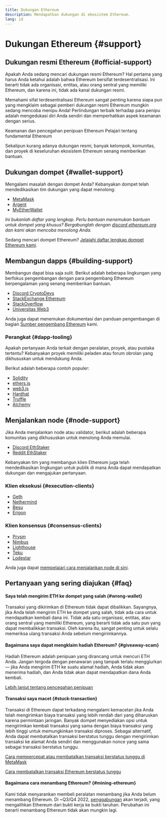 ```yaml
---
title: Dukungan Ethereum
description: Mendapatkan dukungan di ekosistem Ethereum.
lang: id
---
```


# Dukungan Ethereum {#support}

## Dukungan resmi Ethereum {#official-support}

Apakah Anda sedang mencari dukungan resmi Ethereum? Hal pertama yang harus Anda ketahui adalah bahwa Ethereum bersifat terdesentralisasi. Ini berarti tidak ada organisasi, entitas, atau orang sentral yang memiliki Ethereum, dan karena ini, tidak ada kanal dukungan resmi.

Memahami sifat terdesentralisasi Ethereum sangat penting karena siapa pun yang mengklaim sebagai pemberi dukungan resmi Ethereum mungkin sedang mencoba menipu Anda! Perlindungan terbaik terhadap para penipu adalah mengedukasi diri Anda sendiri dan memperhatikan aspek keamanan dengan serius.

<DocLink to="/security/">
  Keamanan dan pencegahan penipuan Ethereum
</DocLink>

<DocLink to="/learn/">
  Pelajari tentang fundamental Ethereum
</DocLink>

Sekalipun kurang adanya dukungan resmi, banyak kelompok, komunitas, dan proyek di keseluruhan ekosistem Ethereum senang memberikan bantuan.

## Dukungan dompet {#wallet-support}

Mengalami masalah dengan dompet Anda? Kebanyakan dompet telah mendedikasikan tim dukungan yang dapat menolong:

- [MetaMask](https://metamask.zendesk.com/hc/)
- [Argent](https://support.argent.xyz/hc/)
- [MyEtherWallet](https://help.myetherwallet.com/)

_Ini bukanlah daftar yang lengkap. Perlu bantuan menemukan bantuan untuk dompet yang khusus? Bergabunglah dengan [discord ethereum.org](https://discord.gg/rZz26QWfCg) dan kami akan mencoba menolong Anda._

Sedang mencari dompet Ethereum? [Jelajahi daftar lengkap dompet Ethereum kami](/wallets/find-wallet/).

## Membangun dapps {#building-support}

Membangun dapat bisa saja sulit. Berikut adalah beberapa lingkungan yang berfokus pengembangan dengan para pengembang Ethereum berpengalaman yang senang memberikan bantuan.

- [Discord CryptoDevs](https://discord.gg/Z9TA39m8Yu)
- [StackExchange Ethereum](https://ethereum.stackexchange.com/)
- [StackOverflow](https://stackoverflow.com/questions/tagged/web3)
- [Universitas Web3](https://www.web3.university/)

Anda juga dapat menemukan dokumentasi dan panduan pengembangan di bagian [Sumber pengembang Ethereum](/developers/) kami.

### Perangkat {#dapp-tooling}

Apakah pertanyaan Anda terkait dengan peralatan, proyek, atau pustaka tertentu? Kebanyakan proyek memiliki peladen atau forum obrolan yang dikhususkan untuk mendukung Anda.

Berikut adalah beberapa contoh populer:

- [Solidity](https://gitter.im/ethereum/solidity/)
- [ethers.js](https://discord.gg/6jyGVDK6Jx)
- [web3.js](https://discord.gg/GsABYQu4sC)
- [Hardhat](https://discord.gg/xtrMGhmbfZ)
- [Truffle](https://discord.gg/8uKcsccEYE)
- [Alchemy](http://alchemy.com/discord)

## Menjalankan node {#node-support}

Jika Anda menjalankan node atau validator, berikut adalah beberapa komunitas yang dikhususkan untuk menolong Anda memulai.

- [Discord EthStaker](https://discord.io/ethstaker)
- [Reddit EthStaker](https://www.reddit.com/r/ethstaker)

Kebanyakan tim yang membangun klien Ethereum juga telah mendedikasikan lingkungan untuk publik di mana Anda dapat mendapatkan dukungan dan mengajukan pertanyaan.

### Klien eksekusi {#execution-clients}

- [Geth](https://discord.gg/FqDzupGyYf)
- [Nethermind](https://discord.gg/YJx3pm8z5C)
- [Besu](https://discord.gg/p8djYngzKN)
- [Erigon](https://github.com/ledgerwatch/erigon/issues)

### Klien konsensus {#consensus-clients}

- [Prysm](https://discord.gg/prysmaticlabs)
- [Nimbus](https://discord.gg/nSmEH3qgFv)
- [Lighthouse](https://discord.gg/cyAszAh)
- [Teku](https://discord.gg/7hPv2T6)
- [Lodestar](https://discord.gg/aMxzVcr)

Anda juga dapat [mempelajari cara menjalankan node di sini](/developers/docs/nodes-and-clients/run-a-node/).

## Pertanyaan yang sering diajukan {#faq}

#### Saya telah mengirim ETH ke dompet yang salah {#wrong-wallet}

Transaksi yang dikirimkan di Ethereum tidak dapat dibalikkan. Sayangnya, jika Anda telah mengirim ETH ke dompet yang salah, tidak ada cara untuk mendapatkan kembali dana ini. Tidak ada satu organisasi, entitas, atau orang sentral yang memiliki Ethereum, yang berarti tidak ada satu pun yang dapat membalikkan transaksi. Oleh karena itu, sangat penting untuk selalu memeriksa ulang transaksi Anda sebelum mengirimkannya.

#### Bagaimana saya dapat mengklaim hadiah Ethereum? {#giveaway-scam}

Hadiah Ethereum adalah penipuan yang dirancang untuk mencuri ETH Anda. Jangan tergoda dengan penawaran yang tampak terlalu menggiurkan — jika Anda mengirim ETH ke suatu alamat hadiah, Anda tidak akan menerima hadiah, dan Anda tidak akan dapat mendapatkan dana Anda kembali.

[Lebih lanjut tentang pencegahan penipuan](/security/#common-scams)

#### Transaksi saya macet {#stuck-transaction}

Transaksi di Ethereum dapat terkadang mengalami kemacetan jika Anda telah mengirimkan biaya transaksi yang lebih rendah dari yang diharuskan karena permintaan jaringan. Banyak dompet menyediakan opsi untuk mengirimkan kembali transaksi yang sama dengan biaya transaksi yang lebih tinggi untuk memungkinkan transaksi diproses. Sebagai alternatif, Anda dapat membatalkan transaksi berstatus tunggu dengan mengirimkan transaksi ke alamat Anda sendiri dan menggunakan nonce yang sama sebagai transaksi berstatus tunggu.

[Cara mempercepat atau membatalkan transaksi berstatus tunggu di MetaMask](https://metamask.zendesk.com/hc/en-us/articles/360015489251-How-to-speed-up-or-cancel-a-pending-transaction)

[Cara membatalkan transaksi Ethereum berstatus tunggu](https://info.etherscan.com/how-to-cancel-ethereum-pending-transactions/)

#### Bagaimana cara menambang Ethereum? {#mining-ethereum}

Kami tidak menyarankan membeli peralatan menambang jika Anda belum menambang Ethereum. Di ~Q3/Q4 2022, [penggabungan](/roadmap/merge/) akan terjadi, yang mengalihkan Ethereum dari bukti kerja ke bukti taruhan. Perubahan ini berarti menambang Ethereum tidak akan mungkin lagi.
